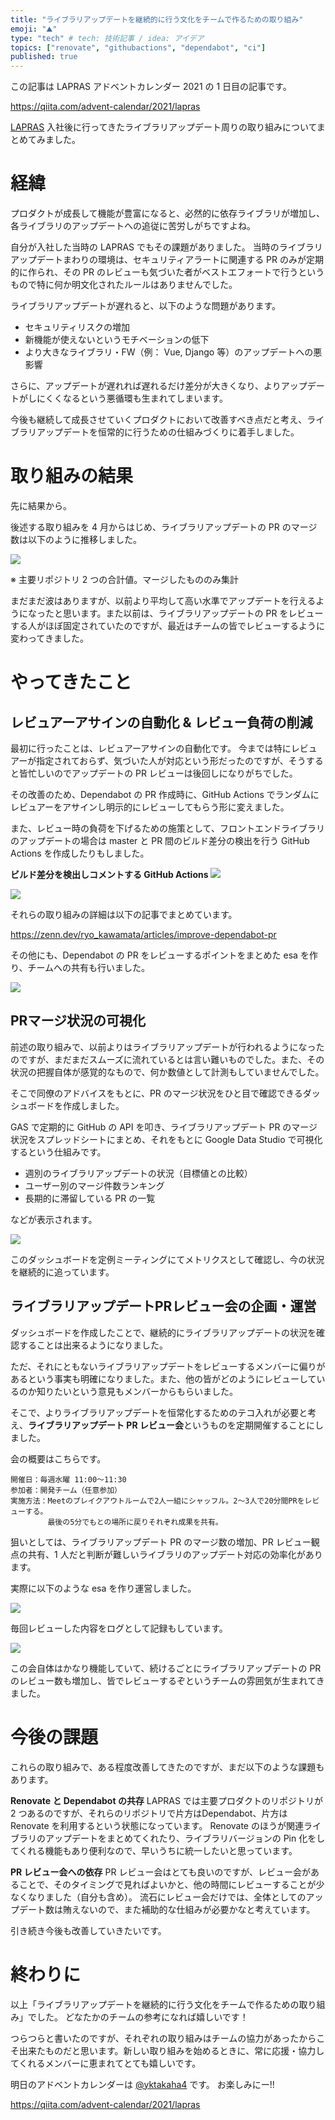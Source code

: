 ```yaml
---
title: "ライブラリアップデートを継続的に行う文化をチームで作るための取り組み"
emoji: "⛰"
type: "tech" # tech: 技術記事 / idea: アイデア
topics: ["renovate", "githubactions", "dependabot", "ci"]
published: true
---
```


この記事は LAPRAS アドベントカレンダー 2021 の 1 日目の記事です。

https://qiita.com/advent-calendar/2021/lapras

[LAPRAS](https://lapras.com/) 入社後に行ってきたライブラリアップデート周りの取り組みについてまとめてみました。

# 経緯

プロダクトが成長して機能が豊富になると、必然的に依存ライブラリが増加し、各ライブラリのアップデートへの追従に苦労しがちですよね。

自分が入社した当時の LAPRAS でもその課題がありました。
当時のライブラリアップデートまわりの環境は、セキュリティアラートに関連する PR のみが定期的に作られ、その PR のレビューも気づいた者がベストエフォートで行うというもので特に何か明文化されたルールはありませんでした。

ライブラリアップデートが遅れると、以下のような問題があります。

- セキュリティリスクの増加
- 新機能が使えないというモチベーションの低下
- より大きなライブラリ・FW（例： Vue, Django 等）のアップデートへの悪影響

さらに、アップデートが遅れれば遅れるだけ差分が大きくなり、よりアップデートがしにくくなるという悪循環も生まれてしまいます。

今後も継続して成長させていくプロダクトにおいて改善すべき点だと考え、ライブラリアップデートを恒常的に行うための仕組みづくりに着手しました。

# 取り組みの結果

先に結果から。

後述する取り組みを 4 月からはじめ、ライブラリアップデートの PR のマージ数は以下のように推移しました。

![](https://i.gyazo.com/fe9c90904c586af0524d1c0ac84adbe4.png)

※ 主要リポジトリ 2 つの合計値。マージしたもののみ集計

まだまだ波はありますが、以前より平均して高い水準でアップデートを行えるようになったと思います。また以前は、ライブラリアップデートの PR をレビューする人がほぼ固定されていたのですが、最近はチームの皆でレビューするように変わってきました。




# やってきたこと

## レビュアーアサインの自動化 & レビュー負荷の削減

最初に行ったことは、レビュアーアサインの自動化です。
今までは特にレビュアーが指定されておらず、気づいた人が対応という形だったのですが、そうすると皆忙しいのでアップデートの PR レビューは後回しになりがちでした。

その改善のため、Dependabot の PR 作成時に、GitHub Actions でランダムにレビュアーをアサインし明示的にレビューしてもらう形に変えました。

また、レビュー時の負荷を下げるための施策として、フロントエンドライブラリのアップデートの場合は master と PR 間のビルド差分の検出を行う GitHub Actions を作成したりもしました。

**ビルド差分を検出しコメントする GitHub Actions**
![](https://storage.googleapis.com/zenn-user-upload/1ft5n4j30866cze0ddak9wo3kxs8)

![](https://storage.googleapis.com/zenn-user-upload/co3e550t6fzpaym7belne7s3q60r)

それらの取り組みの詳細は以下の記事でまとめています。

https://zenn.dev/ryo_kawamata/articles/improve-dependabot-pr

その他にも、Dependabot の PR をレビューするポイントをまとめた esa を作り、チームへの共有も行いました。

![](https://i.gyazo.com/84fb35bce8e862a5f74c94632aec6528.png)


## PRマージ状況の可視化

前述の取り組みで、以前よりはライブラリアップデートが行われるようになったのですが、まだまだスムーズに流れているとは言い難いものでした。また、その状況の把握自体が感覚的なもので、何か数値として計測もしていませんでした。

そこで同僚のアドバイスをもとに、PR のマージ状況をひと目で確認できるダッシュボードを作成しました。

GAS で定期的に GitHub の API を叩き、ライブラリアップデート PR のマージ状況をスプレッドシートにまとめ、それをもとに Google Data Studio で可視化するという仕組みです。

- 週別のライブラリアップデートの状況（目標値との比較）
- ユーザー別のマージ件数ランキング
- 長期的に滞留している PR の一覧

などが表示されます。

![](https://i.gyazo.com/b1373e5a99f54e4c6adeedc7692d9df9.png)

このダッシュボードを定例ミーティングにてメトリクスとして確認し、今の状況を継続的に追っています。


## ライブラリアップデートPRレビュー会の企画・運営

ダッシュボードを作成したことで、継続的にライブラリアップデートの状況を確認することは出来るようになりました。

ただ、それにともないライブラリアップデートをレビューするメンバーに偏りがあるという事実も明確になりました。また、他の皆がどのようにレビューしているのか知りたいという意見もメンバーからもらいました。

そこで、よりライブラリアップデートを恒常化するためのテコ入れが必要と考え、**ライブラリアップデート PR レビュー会**というものを定期開催することにしました。

会の概要はこちらです。

```
開催日：毎週水曜 11:00〜11:30
参加者：開発チーム（任意参加）
実施方法：Meetのブレイクアウトルームで2人一組にシャッフル。2〜3人で20分間PRをレビューする。
　　　　　最後の5分でもとの場所に戻りそれぞれ成果を共有。
```

狙いとしては、ライブラリアップデート PR のマージ数の増加、PR レビュー観点の共有、1 人だと判断が難しいライブラリのアップデート対応の効率化があります。

実際に以下のような esa を作り運営しました。

![](https://i.gyazo.com/f0fc7675c8e3867b652a55ef57aa9da1.png)

毎回レビューした内容をログとして記録もしています。

![](https://i.gyazo.com/679f507653c8a3a689cd177da2c60b20.png)

この会自体はかなり機能していて、続けるごとにライブラリアップデートの PR のレビュー数も増加し、皆でレビューするぞというチームの雰囲気が生まれてきました。

# 今後の課題

これらの取り組みで、ある程度改善してきたのですが、まだ以下のような課題もあります。

**Renovate と Dependabot の共存**
LAPRAS では主要プロダクトのリポジトリが 2 つあるのですが、それらのリポジトリで片方はDependabot、片方はRenovate を利用するという状態になっています。
Renovate のほうが関連ライブラリのアップデートをまとめてくれたり、ライブラリバージョンの Pin 化をしてくれる機能もあり便利なので、早いうちに統一したいと思っています。

**PR レビュー会への依存**
PR レビュー会はとても良いのですが、レビュー会があることで、そのタイミングで見ればよいかと、他の時間にレビューすることが少なくなりました（自分も含め）。
流石にレビュー会だけでは、全体としてのアップデート数は賄えないので、また補助的な仕組みが必要かなと考えています。

引き続き今後も改善していきたいです。

# 終わりに

以上「ライブラリアップデートを継続的に行う文化をチームで作るための取り組み」でした。
どなたかのチームの参考になれば嬉しいです！

つらつらと書いたのですが、それぞれの取り組みはチームの協力があったからこそ出来たものだと思います。新しい取り組みを始めるときに、常に応援・協力してくれるメンバーに恵まれてとても嬉しいです。

明日のアドベントカレンダーは [@yktakaha4](https://twitter.com/yktakaha4) です。
お楽しみにー!!

https://qiita.com/advent-calendar/2021/lapras